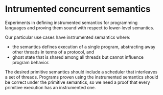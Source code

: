 # Intrumented concurrent semantics

Experiments in defining instrumented semantics for programming languages and proving them sound with respect to lower-level semantics.

Our particular use cases have instrumented semantics where:
* the semantics defines execution of a single program, abstracting away other threads in terms of a protocol, and
* ghost state that is shared among all threads but cannot influence program behavior.

The desired primitive semantics should include a scheduler that interleaves a set of threads. Programs proven using the instrumented semantics should be correct under the primitive semantics, so we need a proof that every primitive execution has an instrumented one.
